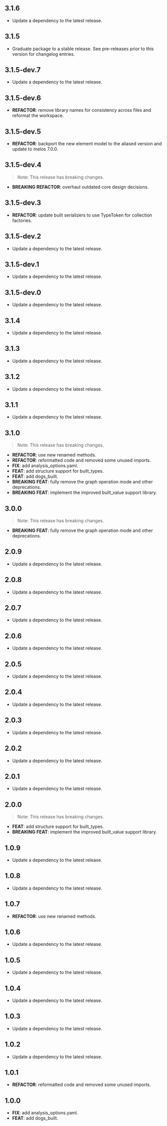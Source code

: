 ## 3.1.6

 - Update a dependency to the latest release.

## 3.1.5

 - Graduate package to a stable release. See pre-releases prior to this version for changelog entries.

## 3.1.5-dev.7

 - Update a dependency to the latest release.

## 3.1.5-dev.6

 - **REFACTOR**: remove library names for consistency across files and reformat the workspace.

## 3.1.5-dev.5

 - **REFACTOR**: backport the new element model to the aliased version and update to melos 7.0.0.

## 3.1.5-dev.4

> Note: This release has breaking changes.

 - **BREAKING** **REFACTOR**: overhaul outdated core design decisions.

## 3.1.5-dev.3

 - **REFACTOR**: update built serializers to use TypeToken for collection factories.

## 3.1.5-dev.2

 - Update a dependency to the latest release.

## 3.1.5-dev.1

 - Update a dependency to the latest release.

## 3.1.5-dev.0

 - Update a dependency to the latest release.

## 3.1.4

 - Update a dependency to the latest release.

## 3.1.3

 - Update a dependency to the latest release.

## 3.1.2

 - Update a dependency to the latest release.

## 3.1.1

 - Update a dependency to the latest release.

## 3.1.0

> Note: This release has breaking changes.

 - **REFACTOR**: use new renamed methods.
 - **REFACTOR**: reformatted code and removed some unused imports.
 - **FIX**: add analysis_options.yaml.
 - **FEAT**: add structure support for built_types.
 - **FEAT**: add dogs_built.
 - **BREAKING** **FEAT**: fully remove the graph operation mode and other deprecations.
 - **BREAKING** **FEAT**: implement the improved built_value support library.

## 3.0.0

> Note: This release has breaking changes.

 - **BREAKING** **FEAT**: fully remove the graph operation mode and other deprecations.

## 2.0.9

 - Update a dependency to the latest release.

## 2.0.8

 - Update a dependency to the latest release.

## 2.0.7

 - Update a dependency to the latest release.

## 2.0.6

 - Update a dependency to the latest release.

## 2.0.5

 - Update a dependency to the latest release.

## 2.0.4

 - Update a dependency to the latest release.

## 2.0.3

 - Update a dependency to the latest release.

## 2.0.2

 - Update a dependency to the latest release.

## 2.0.1

 - Update a dependency to the latest release.

## 2.0.0

> Note: This release has breaking changes.

 - **FEAT**: add structure support for built_types.
 - **BREAKING** **FEAT**: implement the improved built_value support library.

## 1.0.9

 - Update a dependency to the latest release.

## 1.0.8

 - Update a dependency to the latest release.

## 1.0.7

 - **REFACTOR**: use new renamed methods.

## 1.0.6

 - Update a dependency to the latest release.

## 1.0.5

 - Update a dependency to the latest release.

## 1.0.4

 - Update a dependency to the latest release.

## 1.0.3

 - Update a dependency to the latest release.

## 1.0.2

 - Update a dependency to the latest release.

## 1.0.1

 - **REFACTOR**: reformatted code and removed some unused imports.

## 1.0.0

 - **FIX**: add analysis_options.yaml.
 - **FEAT**: add dogs_built.